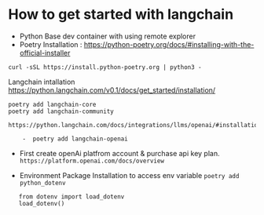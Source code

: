 # How to get started with langchain
- Python Base dev container with using remote explorer
- Poetry Installation : https://python-poetry.org/docs/#installing-with-the-official-installer
```
curl -sSL https://install.python-poetry.org | python3 -
```
Langchain intallation https://python.langchain.com/v0.1/docs/get_started/installation/

```
poetry add langchain-core
poetry add langchain-community

https://python.langchain.com/docs/integrations/llms/openai/#installation

    -  poetry add langchain-openai   
```


- First create openAi platfrom account & purchase api key plan.
```https://platform.openai.com/docs/overview```


- Environment Package Installation to access env variable
```poetry add python_dotenv```
``` 
   from dotenv import load_dotenv 
   load_dotenv()
   ```